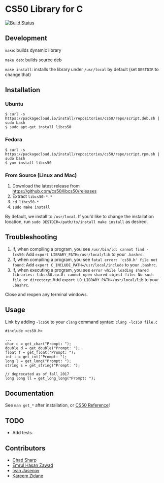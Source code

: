 # CS50 Library for C

[![Build Status](https://travis-ci.org/cs50/libcs50.svg?branch=master)](https://travis-ci.org/cs50/libcs50)

## Development

`make`: builds dynamic library

`make deb`: builds source deb

`make install`: installs the library under `/usr/local` by default (set `DESTDIR` to change that)

## Installation

### Ubuntu

```
$ curl -s https://packagecloud.io/install/repositories/cs50/repo/script.deb.sh | sudo bash
$ sudo apt-get install libcs50
```

### Fedora

```
$ curl -s https://packagecloud.io/install/repositories/cs50/repo/script.rpm.sh | sudo bash
$ yum install libcs50
```

### From Source (Linux and Mac)

1. Download the latest release from https://github.com/cs50/libcs50/releases
1. Extract `libcs50-*.*`
1. `cd libcs50-*`
1. `sudo make install`

By default, we install to `/usr/local`. If you'd like to change the installation location, run
`sudo DESTDIR=/path/to/install make install` as desired.

## Troubleshooting
1. If, when compiling a program, you see `/usr/bin/ld: cannot find -lcs50`:
Add `export LIBRARY_PATH=/usr/local/lib` to your `.bashrc`.
1. If, when compiling a program, you see `fatal error: 'cs50.h' file not found`:
Add `export C_INCLUDE_PATH=/usr/local/include` to your `.bashrc`.
1. If, when executing a program, you see `error while loading shared libraries: libcs50.so.8: cannot open shared object file: No such file or directory`:
Add `export LD_LIBRARY_PATH=/usr/local/lib` to your `.bashrc`.

Close and reopen any terminal windows.

## Usage

Link by adding `-lcs50` to your `clang` command syntax: `clang -lcs50 file.c`

    #include <cs50.h>

    ...
    char c = get_char("Prompt: ");
    double d = get_double("Prompt: ");
    float f = get_float("Prompt: ");
    int i = get_int("Prompt: ");
    long l = get_long("Prompt: ");
    string s = get_string("Prompt: ");

    // deprecated as of fall 2017
    long long ll = get_long_long("Prompt: ");

## Documentation

See `man get_*` after installation, or [CS50 Reference](https://reference.cs50.net/cs50/)!

## TODO

*   Add tests.

## Contributors

*   [Chad Sharp](https://github.com/crossroads1112)
*   [Emrul Hasan Zawad](https://github.com/ehzShelter)
*   [Ivan Jasenov](https://github.com/IvanJasenov)
*   [Kareem Zidane](https://github.com/kzidane)
